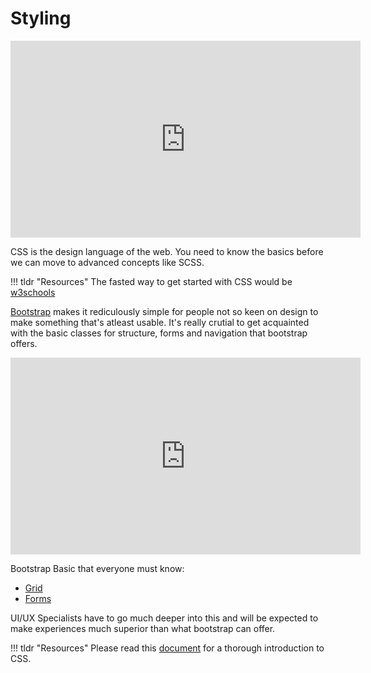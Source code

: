 # Styling 

<iframe width="560" height="315" src="https://www.youtube.com/embed/OEV8gMkCHXQ" title="YouTube video player" frameborder="0" allow="accelerometer; autoplay; clipboard-write; encrypted-media; gyroscope; picture-in-picture" allowfullscreen></iframe>

CSS is the design language of the web. You need to know the basics before we can move to advanced concepts like SCSS.

!!! tldr "Resources"
    The fasted way to get started with CSS would be <a href="https://www.w3schools.com/css/default.asp" target="_blank">w3schools</a>


<a href="https://getbootstrap.com/docs/5.0/getting-started/introduction/" target="_blank">Bootstrap</a> makes it rediculously simple for people not so keen on design to make something that's atleast usable. It's really crutial to get acquainted with the basic classes for structure, forms and navigation that bootstrap offers.

<iframe width="560" height="315" src="https://www.youtube.com/embed/4sosXZsdy-s" title="YouTube video player" frameborder="0" allow="accelerometer; autoplay; clipboard-write; encrypted-media; gyroscope; picture-in-picture" allowfullscreen></iframe>

Bootstrap Basic that everyone must know:

- <a href="https://getbootstrap.com/docs/5.0/layout/grid/" target="_blank">Grid</a>
- <a href="https://getbootstrap.com/docs/5.0/forms/overview/" target="_blank">Forms</a>


UI/UX Specialists have to go much deeper into this and will be expected to make experiences much superior than what bootstrap can offer.

!!! tldr "Resources"
    Please read this <a href="https://developer.mozilla.org/en-US/docs/Learn/CSS/First_steps" target="_blank">document</a> for a thorough introduction to CSS.